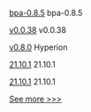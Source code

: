 
[bpa-0.8.5](https://github.com/hyperledger-labs/business-partner-agent-chart/releases/tag/bpa-0.8.5) bpa-0.8.5

[v0.0.38](https://github.com/hyperledger/firefly-cli/releases/tag/v0.0.38) v0.0.38

[v0.8.0](https://github.com/hyperledger-labs/go-perun/releases/tag/v0.8.0) Hyperion

[21.10.1](https://github.com/hyperledger/besu/releases/tag/21.10.1) 21.10.1

[21.10.1](https://github.com/hyperledger/besu-docs/releases/tag/21.10.1) 21.10.1


[See more >>>](https://start-here.hyperledger.org/releases)
